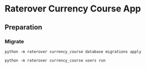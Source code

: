 # Raterover Currency Course App

## Preparation

### Migrate

```shell
python -m raterover currency_course database migrations apply 
```

```shell
python -m raterover currency_course users run
```

